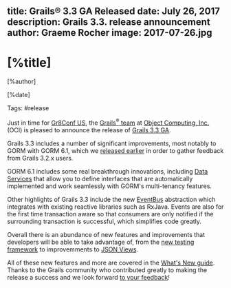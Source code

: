 title: Grails® 3.3 GA Released
date: July 26, 2017  
description: Grails 3.3. release announcement
author: Graeme Rocher
image: 2017-07-26.jpg 
---

# [%title]

[%author]

[%date] 

Tags: #release

Just in time for [Gr8Conf US](http://gr8conf.us/), the [Grails<sup>&reg;</sup> team](https://objectcomputing.com/products/2gm-team) at [Object Computing, Inc.](https://objectcomputing.com/) (OCI) is pleased to announce the release of [Grails 3.3 GA](http://docs.grails.org/3.3.x/).

Grails 3.3 includes a number of significant improvements, most notably to GORM with GORM 6.1, which we [released earlier](https://github.com/objectcomputing/grails-team-blog/blob/gh-pages/posts/2017/03/27/gorm-6.1-released.html) in order to gather feedback from Grails 3.2.x users.

GORM 6.1 includes some real breakthrough innovations, including [Data Services](http://gorm.grails.org/6.1.x/hibernate/manual/index.html#dataServices) that allow you to define interfaces that are automatically implemented and work seamlessly with GORM's multi-tenancy features.

Other highlights of Grails 3.3 include the new [EventBus](https://async.grails.org/latest/guide/index.html#events) abstraction which integrates with existing reactive libraries such as RxJava. Events are also for the first time transaction aware so that consumers are only notified if the surrounding transaction is successful, which simplifies code greatly.

Overall there is an abundance of new features and improvements that developers will be able to take advantage of, from the [new testing framework](http://testing.grails.org/) to improvemments to [JSON Views](http://views.grails.org/latest/).

All of these new features and more are covered in the [What's New guide](http://docs.grails.org/3.3.x/guide/introduction.html#whatsNew). Thanks to the Grails community who contributed greatly to making the release a success and we look forward [to your feedback](https://github.com/grails/grails-core/issues)!